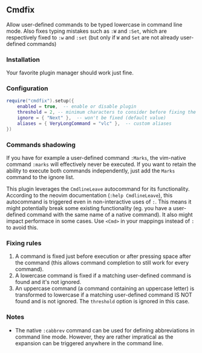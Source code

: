 ## Cmdfix

Allow user-defined commands to be typed lowercase in command line mode. Also fixes typing mistakes such as `:W` and `:Set`, which are respectively fixed to `:w` and `:set` (but only if `W` and `Set` are not already user-defined commands)

### Installation

Your favorite plugin manager should work just fine.

### Configuration

```lua
require("cmdfix").setup({
    enabled = true,  -- enable or disable plugin
    threshold = 2, -- minimum characters to consider before fixing the command
    ignore = { "Next" },  -- won't be fixed (default value)
    aliases = { VeryLongCommand = "vlc" },  -- custom aliases
})
```

### Commands shadowing

If you have for example a user-defined command `:Marks`, the vim-native command `:marks` will effectively never be executed. If you want to retain the ability to execute both commands independently, just add the `Marks` command to the ignore list.

This plugin leverages the `CmdlineLeave` autocommand for its functionality. According to the neovim documentation (`:help CmdlineLeave`), this autocommand is triggered even in non-interactive uses of `:`. This means it might potentially break some existing functionality (eg. you have a user-defined command with the same name of a native command). It also might impact performace in some cases. Use `<Cmd>` in your mappings instead of `:` to avoid this.

### Fixing rules

1. A command is fixed just before execution or after pressing space after the command (this allows command completion to still work for every command).
2. A lowercase command is fixed if a matching user-defined command is found and it's not ignored.
3. An uppercase command (a command containing an uppercase letter) is transformed to lowercase if a matching user-defined command IS NOT found and is not ignored. The `threshold` option is ignored in this case.

### Notes

- The native `:cabbrev` command can be used for defining abbreviations in command line mode. However, they are rather impratical as the expansion can be triggered anywhere in the command line.
